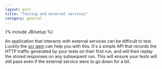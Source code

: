 ```yaml
---
layout: post
title: "Testing and external services"
category: general
---
```

{% include JB/setup %}

An application that interacts with external services can be difficult to test. Luckily the [vcr gem](https://github.com/vcr/vcr) can help you with this. It's a simple API that records the HTTP traffic generated by your tests on their first run, and will then replay the stored responses on any subsequent run. This will ensure your tests will still pass even if the external service were to go down for a bit.
